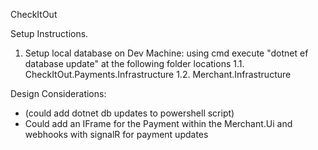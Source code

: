 CheckItOut

Setup Instructions.
1. Setup local database on Dev Machine: using cmd execute "dotnet ef database update" at the following folder locations
  1.1. CheckItOut.Payments.Infrastructure
  1.2. Merchant.Infrastructure


Design Considerations:
 - (could add dotnet db updates to powershell script)
 - Could add an IFrame for the Payment within the Merchant.Ui and webhooks with signalR for payment updates